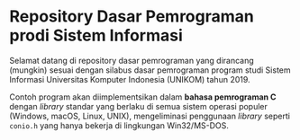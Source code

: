 # Repository Dasar Pemrograman prodi Sistem Informasi

Selamat datang di repository dasar pemrograman yang dirancang (mungkin) sesuai dengan silabus dasar pemrograman program studi Sistem Informasi Universitas Komputer Indonesia (UNIKOM) tahun 2019.

Contoh program akan diimplementsikan dalam **bahasa pemrograman C** dengan _library_ standar yang berlaku di semua sistem operasi populer (Windows, macOS, Linux, UNIX), mengeliminasi penggunaan _library_ seperti `conio.h` yang hanya bekerja di lingkungan Win32/MS-DOS.